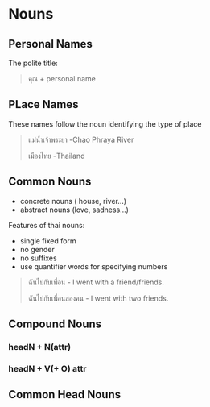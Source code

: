 # Nouns

## Personal Names

The polite title: 
> คุณ + personal name

## PLace Names
These names follow the noun identifying the type of place

> แม่น้ำเจ้าพระยา  -Chao Phraya River
> 
> เมืองไทย       -Thailand

## Common Nouns
 - concrete nouns ( house, river...)
 - abstract nouns (love, sadness...)

Features of thai nouns:
- single fixed form
- no gender
- no suffixes
- use quantifier words for specifying numbers

> ฉันไปกับเพื่อน - I went with a friend/friends.
> 
>  ฉันไปกับเพื่อนสองคน  - I went with two friends.

## Compound Nouns

### headN + N(attr)

### headN + V(+ O) attr

## Common Head Nouns
